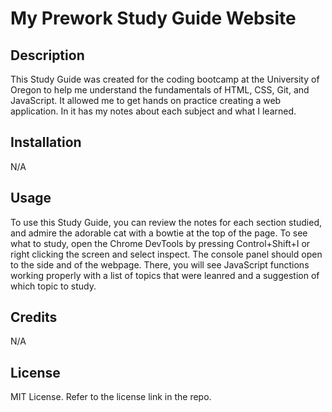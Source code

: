 # My Prework Study Guide Website

## Description

This Study Guide was created for the coding bootcamp at the University of Oregon to help me understand the fundamentals of HTML, CSS, Git, and JavaScript. It allowed me to get hands on practice creating a web application. In it has my notes about each subject and what I learned.

## Installation

N/A

## Usage

To use this Study Guide, you can review the notes for each section studied, and admire the adorable cat with a bowtie at the top of the page. To see what to study, open the Chrome DevTools by pressing Control+Shift+I or right clicking the screen and select inspect. The console panel should open to the side and of the webpage. There, you will see JavaScript functions working properly with a list of topics that were leanred and a suggestion of which topic to study.

## Credits

N/A

## License

MIT License. Refer to the license link in the repo.